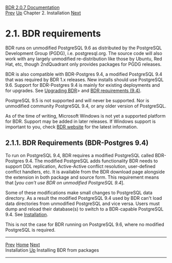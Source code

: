   [BDR 2.0.7 Documentation](README.md)                                                                                        
  [Prev](installation.md "Installation")   [Up](installation.md)    Chapter 2. Installation    [Next](installation-packages.md "Installing BDR from packages")  


# 2.1. BDR requirements

BDR runs on unmodified PostgreSQL 9.6 as distributed by the PostgreSQL
Development Group (PGDG), i.e. postgresql.org. The source code will also
work with any largely unmodified re-distribution like those by Ubuntu,
Red Hat, etc, though 2ndQuadrant only provides packages for PGDG
releases.

BDR is also compatible with BDR-Postgres 9.4, a modified PostgreSQL 9.4
that was required by BDR 1.x releases. New installs should use
PostgreSQL 9.6. Support for BDR-Postgres 9.4 is mainly for existing
deployments and for upgrades. See [Upgrading BDR](upgrade.md)\> and
[BDR requirements
(9.4)](install-requirements.md#INSTALL-REQUIREMENTS-94).

PostgreSQL 9.5 is not supported and will never be supported. Nor is
unmodified community PostgreSQL 9.4, or any older version of PostgreSQL.

As of the time of writing, Microsoft Windows is not yet a supported
platform for BDR. Support may be added in later releases. If Windows
support is important to you, check [BDR
website](http://2ndquadrant.com/BDR) for the latest
information.

## 2.1.1. BDR Requirements (BDR-Postgres 9.4)

To run on PostgreSQL 9.4, BDR requires a modified PostgreSQL called
BDR-Postgres 9.4. The modified PostgreSQL adds functionality BDR needs
to support DDL replication, Active-Active conflict resolution,
user-defined conflict handlers, etc. It is available from the BDR
download page alongside the extension in both package and source form.
This requirement means that [*you can\'t use BDR on unmodified
PostgreSQL 9.4*].

Some of these modifications make small changes to PostgreSQL data
directory. As a result the modified PostgreSQL 9.4 used by BDR can\'t
load data directories from unmodified PostgreSQL and vice versa. Users
must dump and reload their database(s) to switch to a BDR-capable
PostgreSQL 9.4. See [Installation](installation.md).

This is not the case for BDR running on PostgreSQL 9.6, where no
modified PostgreSQL is required.



  ------------------------------------------ ---------------------------------------- ---------------------------------------------------
  [Prev](installation.md)      [Home](README.md)       [Next](installation-packages.md)  
  Installation                                [Up](installation.md)                         Installing BDR from packages
  ------------------------------------------ ---------------------------------------- ---------------------------------------------------
